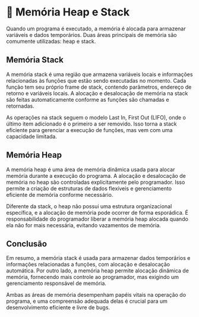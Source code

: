 # 🧠 Memória Heap e Stack

Quando um programa é executado, a memória é alocada para armazenar variáveis e dados temporários. Duas áreas principais de memória são comumente utilizadas: heap e stack.

## Memória Stack

A memória stack é uma região que armazena variáveis locais e informações relacionadas às funções que estão sendo executadas no momento. Cada função tem seu próprio frame de stack, contendo parâmetros, endereço de retorno e variáveis locais. A alocação e desalocação de memória na stack são feitas automaticamente conforme as funções são chamadas e retornadas.

As operações na stack seguem o modelo Last In, First Out (LIFO), onde o último item adicionado é o primeiro a ser removido. Isso torna a stack eficiente para gerenciar a execução de funções, mas vem com uma capacidade limitada.

## Memória Heap

A memória heap é uma área de memória dinâmica usada para alocar memória durante a execução do programa. A alocação e desalocação de memória no heap são controladas explicitamente pelo programador. Isso permite a criação de estruturas de dados flexíveis e gerenciamento eficiente de memória conforme necessário.

Diferente da stack, o heap não possui uma estrutura organizacional específica, e a alocação de memória pode ocorrer de forma esporádica. É responsabilidade do programador liberar a memória heap alocada quando ela não for mais necessária, evitando vazamentos de memória.

## Conclusão

Em resumo, a memória stack é usada para armazenar dados temporários e informações relacionadas a funções, com alocação e desalocação automática. Por outro lado, a memória heap permite alocação dinâmica de memória, fornecendo mais controle ao programador, mas exigindo um gerenciamento responsável de memória.

Ambas as áreas de memória desempenham papéis vitais na operação do programa, e uma compreensão adequada delas é crucial para um desenvolvimento eficiente e livre de bugs.
